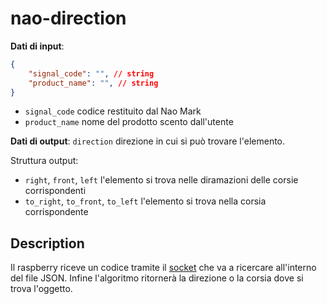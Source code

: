 # nao-direction

**Dati di input**:
```json
{
    "signal_code": "", // string
    "product_name": "", // string
}
```
- `signal_code` codice restituito dal Nao Mark
- `product_name` nome del prodotto scento dall'utente 

**Dati di output**:
`direction` direzione in cui si può trovare l'elemento.

Struttura output:
- `right`, `front`, `left` l'elemento si trova nelle diramazioni delle corsie corrispondenti
- `to_right`, `to_front`, `to_left` l'elemento si trova nella corsia corrispondente


## Description

Il raspberry riceve un codice tramite il [socket](https://github.com/GalileiIsNao-2024/socket) che va a ricercare all'interno del file JSON. Infine l'algoritmo ritornerà la direzione o la corsia dove si trova l'oggetto.
